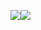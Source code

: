 ![](https://res.chinacath.cn/web/images/2022/12/03/1670030231630.jpg)![](https://res.chinacath.cn/web/images/2022/12/03/1670030250487.jpg)